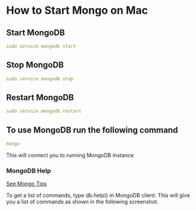 # How to Start Mongo on Mac

## Start MongoDB

```yaml
sudo service mongodb start
```

## Stop MongoDB

```yaml
sudo service mongodb stop
```

## Restart MongoDB

```yaml
sudo service mongodb restart
```

## To use MongoDB run the following command

```yaml
mongo
```

This will connect you to running MongoDB instance

### MongoDB Help

[See Mongo Tips](https://www.tutorialspoint.com/mongodb/mongodb_quick_guide.htm)

To get a list of commands, type db.help() in MongoDB client.
This will give you a list of commands as shown in the following
screenshot.
